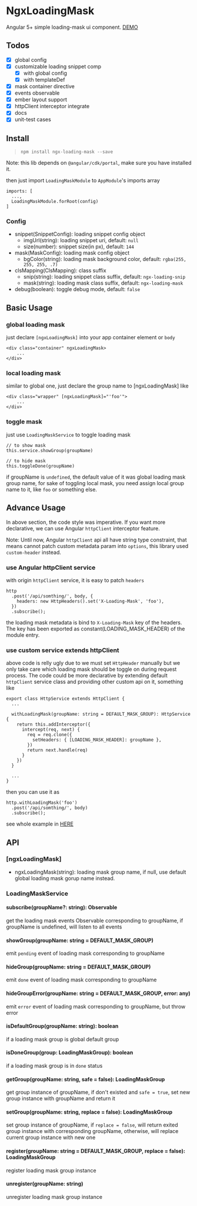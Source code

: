 # NgxLoadingMask
Angular 5+ simple loading-mask ui component. [DEMO](http://littlelyon.com/ngx-loading-mask/)

## Todos
* [x] global config
* [x] customizable loading snippet comp
  * [x] with global config
  * [x] with templateDef
* [x] mask container directive
* [x] events observable
* [x] ember layout support 
* [x] httpClient interceptor integrate
* [x] docs
* [x] unit-test cases

## Install
> ``npm install ngx-loading-mask --save``

Note: this lib depends on ``@angular/cdk/portal``, make sure you have installed it.

then just import ``LoadingMaskModule`` to ``AppModule``'s imports array
```
imports: [
  ...,
  LoadingMaskModule.forRoot(config)
]
```
### Config
* snippet(SnippetConfig): loading snippet config object
  * imgUrl(string): loading snippet uri, default: ``null``
  * size(number): snippet size(in px), default: ``144``
* mask(MaskConfig): loading mask config object
  * bgColor(string): loading mask background color, default: ``rgba(255, 255, 255, .7)``
* clsMapping(ClsMapping): class suffix
  * snip(string): loading snippet class suffix, default: ``ngx-loading-snip``
  * mask(string): loading mask class suffix, default: ``ngx-loading-mask`` 
* debug(boolean): toggle debug mode, default: ``false``

## Basic Usage
### global loading mask
just declare ``[ngxLoadingMask]`` into your app container element or ``body``
```
<div class="container" ngxLoadingMask>
    ...
</div>
```

### local loading mask
similar to global one, just declare the group name to [ngxLoadingMask] like
```
<div class="wrapper" [ngxLoadingMask]="'foo'">
    ...
</div>
```

### toggle mask
just use ``LoadingMaskService`` to toggle loading mask
```
// to show mask
this.service.showGroup(groupName)

// to hide mask 
this.toggleDone(groupName)
```
if groupName is ``undefined``, the default value of it was global loading mask group name, for sake of toggling local mask, you need assign local group name to it, like ``foo`` or something else.

## Advance Usage
In above section, the code style was imperative. If you want more declarative, we can use Angular ``httpClient`` interceptor feature.

Note: Until now, Angular ``httpClient`` api all have string type constraint, that means cannot patch custom metadata param into ``options``, this library used ``custom-header`` instead.

### use Angular httpClient service
with origin ``httpClient`` service, it is easy to patch ``headers``
```
http
  .post('/api/somthing/', body, {
    headers: new HttpHeaders().set('X-Loading-Mask', 'foo'),
  })
  .subscribe();
```
the loading mask metadata is bind to ``X-Loading-Mask`` key of the headers. The key has been exported as constant(LOADING_MASK_HEADER) of the module entry.

### use custom service extends httpClient
above code is relly ugly due to we must set ``HttpHeader`` manually but we only take care which loading mask should be toggle on during request process. The code could be more declarative by extending default ``httpClient`` service class and providing other custom api on it, something like
```
export class HttpService extends HttpClient {
  ...

  withLoadingMask(groupName: string = DEFAULT_MASK_GROUP): HttpService {
    return this.addInterceptor({
      intercept(req, next) {
        req = req.clone({
          setHeaders: { [LOADING_MASK_HEADER]: groupName },
        })
        return next.handle(req)
      }
    })
  }

  ...
}
```
then you can use it as 
```
http.withLoadingMask('foo')
  .post('/api/somthing/', body)
  .subscribe();
```
see whole example in [HERE](https://github.com/haoliangwu/ngx-loading-mask/tree/master/src/app/http.service.ts)

## API
### [ngxLoadingMask]
* ngxLoadingMask(string): loading mask group name, if null, use default global loading mask gorup name instead.

### LoadingMaskService
#### subscribe(groupName?: string): Observable<LoadingEvent>
get the loading mask events Observable corresponding to groupName, if groupName is undefined, will listen to all events

#### showGroup(groupName: string = DEFAULT_MASK_GROUP)
emit ``pending`` event of loading mask corresponding to groupName

#### hideGroup(groupName: string = DEFAULT_MASK_GROUP)
emit ``done`` event of loading mask corresponding to groupName

#### hideGroupError(groupName: string = DEFAULT_MASK_GROUP, error: any)
emit ``error`` event of loading mask corresponding to groupName, but throw error

#### isDefaultGroup(groupName: string): boolean
if a loading mask group is global default group

#### isDoneGroup(group: LoadingMaskGroup): boolean
if a loading mask group is in ``done`` status

#### getGroup(groupName: string, safe = false): LoadingMaskGroup
get group instance of groupName, if don't existed and ``safe = true``, set new group instance with groupName and return it

#### setGroup(groupName: string, replace = false): LoadingMaskGroup
set group instance of groupName, if ``replace = false``, will return exited group instance with corresponding groupName, otherwise, will replace current group instance with new one

#### register(groupName: string = DEFAULT_MASK_GROUP, replace = false): LoadingMaskGroup
register loading mask group instance

#### unregister(groupName: string)
unregister loading mask group instance
